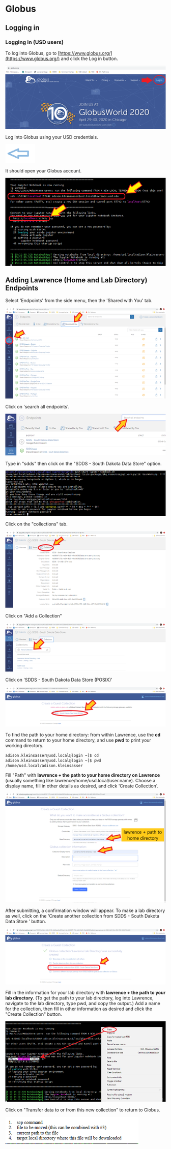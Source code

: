 # Globus

## Logging in

### Logging in \(USD users\)

To log into Globus, go to [https://www.globus.org/](https://www.globus.org/) and click the Log in button.

![](../.gitbook/assets/image%20%2846%29.png)

Log into Globus using your USD credentials.

![](../.gitbook/assets/image%20%286%29.png)

It should open your Globus account.

![](../.gitbook/assets/image%20%2829%29.png)

## Adding Lawrence \(Home and Lab Directory\) Endpoints

Select 'Endpoints' from the side menu, then the 'Shared with You' tab.

![](../.gitbook/assets/image%20%2843%29.png)

Click on 'search all endpoints'.

![](../.gitbook/assets/image%20%2839%29.png)

Type in "sdds" then click on the "SDDS - South Dakota Data Store" option.

![](../.gitbook/assets/image%20%2818%29.png)

Click on the "collections" tab.

![](../.gitbook/assets/image%20%2858%29.png)

Click on "Add a Collection"

![](../.gitbook/assets/image%20%2849%29.png)

Click on 'SDDS - South Dakota Data Store \(POSIX\)'

![](../.gitbook/assets/image%20%2857%29.png)

To find the path to your home directory: from within Lawrence, use the **cd** command to return to your home directory, and use **pwd** to print your working directory.

```text
adison.kleinsasser@usd.local@login ~]$ cd
adison.kleinsasser@usd.local@login ~]$ pwd
/home/usd.local/adison.kleinsasser
```

Fill "Path" with **lawrence + the path to your home directory on Lawrence** \(usually something like lawrence/home/usd.local/user.name\). Choose a display name, fill in other details as desired, and click 'Create Collection'.  

![](../.gitbook/assets/image%20%2856%29.png)

After submitting, a confirmation window will appear.  To make a lab directory as well, click on the 'Create another collection from SDDS - South Dakota Data Store ' button.

![](../.gitbook/assets/image%20%2835%29.png)

Fill in the information for your lab directory with **lawrence + the path to your lab directory**.  \(To get the path to your lab directory, log into Lawrence, navigate to the lab directory, type pwd, and copy the output.\)  Add a name for the collection, then fill in other information as desired and click the "Create Collection" button.

![](../.gitbook/assets/image%20%2821%29.png)

Click on "Transfer data to or from this new collection" to return to Globus.

![](../.gitbook/assets/image%20%281%29.png)

